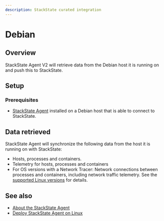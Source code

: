 ```yaml
---
description: StackState curated integration
---
```


# Debian

## Overview

StackState Agent V2 will retrieve data from the Debian host it is running on and push this to StackState.

## Setup

### Prerequisites
 
* [StackState Agent](/setup/agent/linux.md) installed on a Debian host that is able to connect to StackState.

## Data retrieved

StackState Agent will synchronize the following data from the host it is running on with StackState:

- Hosts, processes and containers.
- Telemetry for hosts, processes and containers   
- For OS versions with a Network Tracer: Network connections between processes and containers, including network traffic telemetry. See the [supported Linux versions](/setup/agent/linux.md#supported-linux-versions) for details.


## See also

* [About the StackState Agent](/setup/agent/about-stackstate-agent.md)
* [Deploy StackState Agent on Linux](/setup/agent/linux.md)

